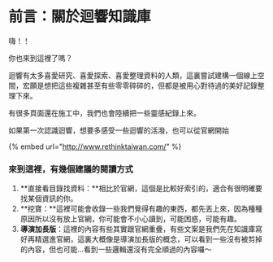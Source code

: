 # 前言：關於迴響知識庫

嗨！！

你也來到這裡了嗎？ 

迴響有太多喜愛研究、喜愛探索、喜愛整理資料的人類，這裏嘗試建構一個線上空間，宏願是想把這些複雜甚至有些零零碎碎的，但都是被用心對待過的美好記錄整理下來。

有很多頁面還在施工中，我們也會陸續把一些靈感紀錄上來。

如果第一次認識迴響，想要多感受一些迴響的活潑，也可以從官網開始

{% embed url="http://www.rethinktaiwan.com/" %}



### 來到這裡，有幾個建議的閱讀方式

1. **直接看目錄找資料：**相比於官網，這個是比較好索引的，適合有很明確要找某個資訊的你。
2. **挖寶：**這裡可能會收錄一些我們覺得有趣的東西，都先丟上來，因為種種原因所以沒有放上官網，你可能會不小心讀到，可能困惑，可能有趣。
3. **導演加長版**：這裡的內容有些其實跟官網重疊，有些文案是我們先在知識庫寫好再精選進官網，這裏大概像是導演加長版的概念，可以看到一些沒有被剪掉的內容，但也可能...看到一些邏輯還沒有完全順過的內容囉～

